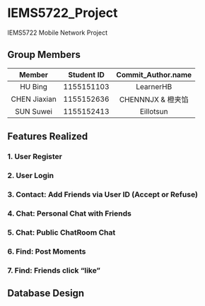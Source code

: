 # IEMS5722_Project
IEMS5722 Mobile Network Project

## Group Members

|    Member    | Student ID |  Commit_Author.name  |
| :----------: | :--------: | :------------------: |
|   HU Bing    | 1155151103 |       LearnerHB      |
| CHEN Jiaxian | 1155152636 |   CHENNNJX & 橙夹馅   |
|  SUN Suwei   | 1155152413 |       Eillotsun      |



## Features Realized

### 1. User Register


### 2. User Login


### 3. Contact: Add Friends via User ID (Accept or Refuse)


### 4. Chat: Personal Chat with Friends


### 5. Chat: Public ChatRoom Chat


### 6. Find: Post Moments


### 7. Find: Friends click “like” 


## Database Design



